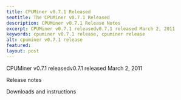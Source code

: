```yaml
---
title: CPUMiner v0.7.1 Released
seotitle: The CPUMiner v0.7.1 Released
description: CPUMiner v0.7.1 Release Notes
excerpt: CPUMiner v0.7.1 releasedv0.7.1 released March 2, 2011
keywords: cpuminer v0.7.1 release, cpuminer release
alt: cpuminer v0.7.1 release
featured: 
layout: post
---
```


<p>CPUMiner v0.7.1 releasedv0.7.1 released March 2, 2011</p>

<p>Release notes</p>

<p>Downloads and instructions</p>


